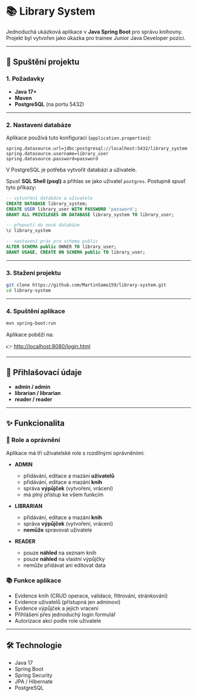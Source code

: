 # 📚 Library System

Jednoduchá ukázková aplikace v **Java Spring Boot** pro správu knihovny.  
Projekt byl vytvořen jako úkazka pro trainee Junior Java Developer pozici.

---

## 🚀 Spuštění projektu

### 1. Požadavky
- **Java 17+**
- **Maven**
- **PostgreSQL** (na portu 5432)

---

### 2. Nastavení databáze

Aplikace používá tuto konfiguraci (`application.properties`):

```properties
spring.datasource.url=jdbc:postgresql://localhost:5432/library_system
spring.datasource.username=library_user
spring.datasource.password=password
```

V PostgreSQL je potřeba vytvořit databázi a uživatele.

Spusť **SQL Shell (psql)** a přihlas se jako uživatel `postgres`. Postupně spusť tyto příkazy:

```sql
-- vytvoření databáze a uživatele
CREATE DATABASE library_system;
CREATE USER library_user WITH PASSWORD 'password';
GRANT ALL PRIVILEGES ON DATABASE library_system TO library_user;

-- přepnutí do nové databáze
\c library_system

-- nastavení práv pro schema public
ALTER SCHEMA public OWNER TO library_user;
GRANT USAGE, CREATE ON SCHEMA public TO library_user;
```

---

### 3. Stažení projektu

```bash
git clone https://github.com/MartinSamo159/library-system.git
cd library-system
```

---

### 4. Spuštění aplikace

```bash
mvn spring-boot:run
```

Aplikace poběží na:

👉 [http://localhost:8080/login.html](http://localhost:8080/login.html)

---

## 🔑 Přihlašovací údaje

- **admin / admin**
- **librarian / librarian**
- **reader / reader**

---

## ✨ Funkcionalita

### 👤 Role a oprávnění
Aplikace má tři uživatelské role s rozdílnými oprávněními:

- **ADMIN**
  - přidávání, editace a mazání **uživatelů**
  - přidávání, editace a mazání **knih**
  - správa **výpůjček** (vytvoření, vrácení)
  - má plný přístup ke všem funkcím

- **LIBRARIAN**
  - přidávání, editace a mazání **knih**
  - správa **výpůjček** (vytvoření, vrácení)
  - **nemůže** spravovat uživatele

- **READER**
  - pouze **náhled** na seznam knih
  - pouze **náhled** na vlastní výpůjčky
  - nemůže přidávat ani editovat data

### 📚 Funkce aplikace
- Evidence knih (CRUD operace, validace, filtrování, stránkování)
- Evidence uživatelů (přístupná jen adminovi)
- Evidence výpůjček a jejich vracení
- Přihlášení přes jednoduchý login formulář
- Autorizace akcí podle role uživatele

---

## 🛠 Technologie

- Java 17
- Spring Boot
- Spring Security
- JPA / Hibernate
- PostgreSQL
